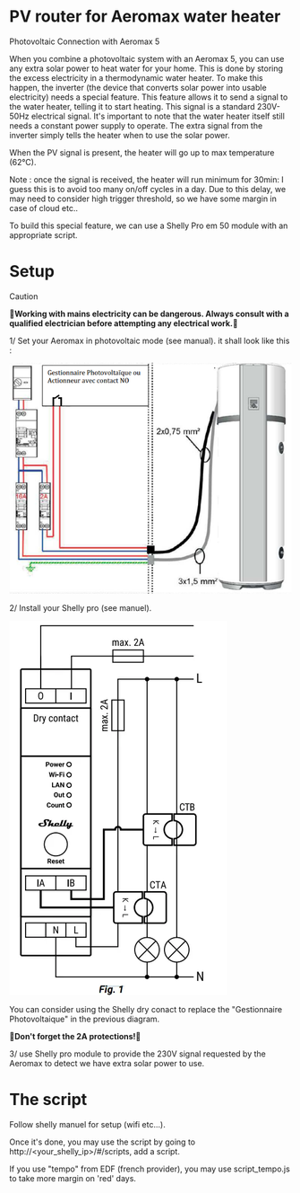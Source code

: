 # PV router for Aeromax water heater

Photovoltaic Connection with Aeromax 5

When you combine a photovoltaic system with an Aeromax 5, you can use any extra solar power to heat water for your home. This is done by storing the excess electricity in a thermodynamic water heater.
To make this happen, the inverter (the device that converts solar power into usable electricity) needs a special feature. This feature allows it to send a signal to the water heater, telling it to start heating. This signal is a standard 230V-50Hz electrical signal.
It's important to note that the water heater itself still needs a constant power supply to operate. The extra signal from the inverter simply tells the heater when to use the solar power.

When the PV signal is present, the heater will go up to max temperature (62°C).

Note : once the signal is received, the heater will run minimum for 30min: I guess this is to avoid too many on/off cycles in a day.
Due to this delay, we may need to consider high trigger threshold, so we have some margin in case of cloud etc..

To build this special feature, we can use a Shelly Pro em 50 module with an appropriate script.


# Setup


> [!CAUTION]
> **🚨Working with mains electricity can be dangerous. Always consult with a qualified electrician before attempting any electrical work.🚨**

1/ Set your Aeromax in photovoltaic mode (see manual). it shall look like this : 

![aeromax_wiring](images/aeromax_wiring.png)

2/ Install your Shelly pro (see manuel). 

![shellyproem50 wiring](images/SHELLY-Pro-EM-50.webp)

You can consider using the Shelly dry conact to replace the "Gestionnaire Photovoltaique" in the previous diagram.

**🚨Don't forget the 2A protections!🚨**

3/ use Shelly pro module to provide the 230V signal requested by the Aeromax to detect we have extra solar power to use.


# The script

Follow shelly manuel for setup (wifi etc...).

Once it's done, you may use the script by going to http://<your_shelly_ip>/#/scripts, add a script.

If you use "tempo" from EDF (french provider), you may use script_tempo.js to take more margin on 'red' days.




